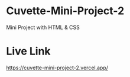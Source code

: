 # Cuvette-Mini-Project-2
Mini Project with HTML &amp; CSS

# Live Link
https://cuvette-mini-project-2.vercel.app/
